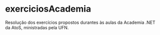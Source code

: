 # exerciciosAcademia
Resolução dos exercícios propostos durantes às aulas da Academia .NET da AtoS, ministradas pela UFN.
